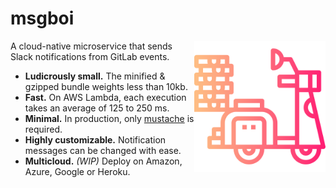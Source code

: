 # msgboi

<img src="docs/logo.png" height="210px" align="right"/>

A cloud-native microservice that sends Slack notifications from GitLab events.

- __Ludicrously small.__ The minified & gzipped bundle weights less than 10kb.
- __Fast.__ On AWS Lambda, each execution takes an average of 125 to 250 ms.
- __Minimal.__ In production, only [mustache][mustache] is required.
- __Highly customizable.__ Notification messages can be changed with ease.
- __Multicloud.__ *(WIP)* Deploy on Amazon, Azure, Google or Heroku.

[mustache]: https://github.com/janl/mustache.js
